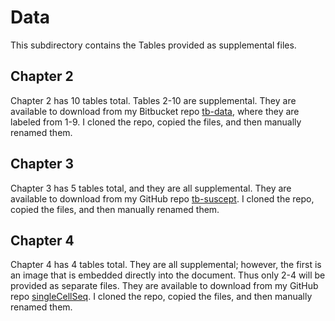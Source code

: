 # Data

This subdirectory contains the Tables provided as supplemental files.

## Chapter 2

Chapter 2 has 10 tables total. Tables 2-10 are supplemental. They are
available to download from my Bitbucket repo [tb-data][], where they
are labeled from 1-9. I cloned the repo, copied the files, and then
manually renamed them.

[tb-data]: https://bitbucket.org/jdblischak/tb-data

## Chapter 3

Chapter 3 has 5 tables total, and they are all supplemental. They are
available to download from my GitHub repo [tb-suscept][]. I cloned the
repo, copied the files, and then manually renamed them.

[tb-suscept]: https://github.com/jdblischak/tb-suscept

## Chapter 4

Chapter 4 has 4 tables total. They are all supplemental; however, the
first is an image that is embedded directly into the document. Thus
only 2-4 will be provided as separate files. They are available to
download from my GitHub repo [singleCellSeq][]. I cloned the repo,
copied the files, and then manually renamed them.

[singleCellSeq]: https://github.com/jdblischak/singleCellSeq
